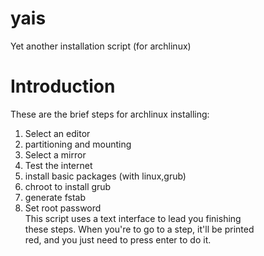 yais
====

Yet another installation script (for archlinux)

Introduction
============
These are the brief steps for archlinux installing:      
1. Select an editor      
2. partitioning and mounting      
3. Select a mirror      
4. Test the internet      
5. install basic packages (with linux,grub)      
6. chroot to install grub      
7. generate fstab      
8. Set root password      
This script uses a text interface to lead you finishing      
these steps. When you're to go to a step, it'll be printed      
red, and you just need to press enter to do it.      

